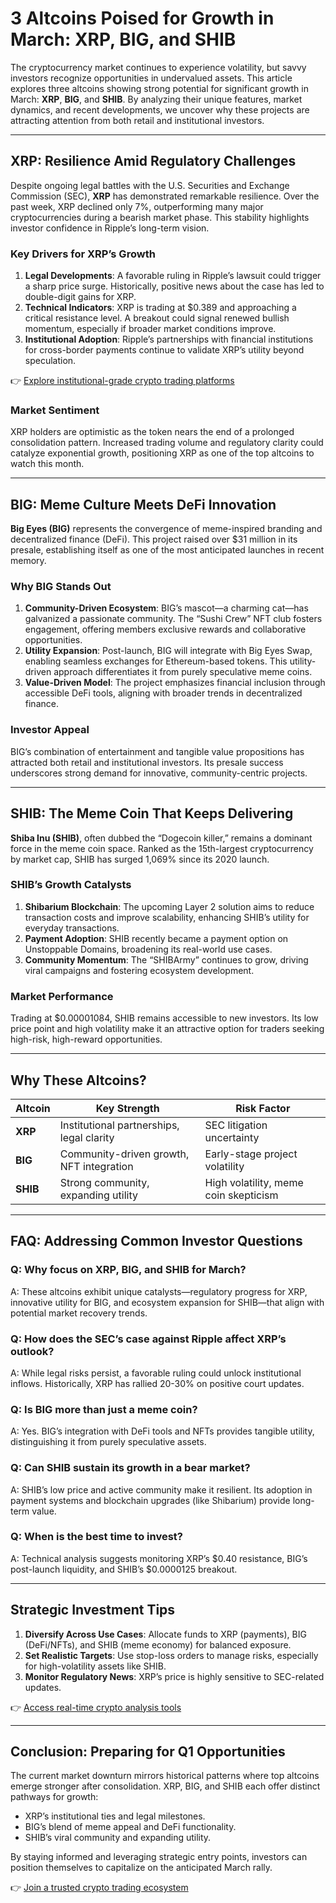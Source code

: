 # 3 Altcoins Poised for Growth in March: XRP, BIG, and SHIB  

The cryptocurrency market continues to experience volatility, but savvy investors recognize opportunities in undervalued assets. This article explores three altcoins showing strong potential for significant growth in March: **XRP**, **BIG**, and **SHIB**. By analyzing their unique features, market dynamics, and recent developments, we uncover why these projects are attracting attention from both retail and institutional investors.  

---

## **XRP: Resilience Amid Regulatory Challenges**  

Despite ongoing legal battles with the U.S. Securities and Exchange Commission (SEC), **XRP** has demonstrated remarkable resilience. Over the past week, XRP declined only 7%, outperforming many major cryptocurrencies during a bearish market phase. This stability highlights investor confidence in Ripple’s long-term vision.  

### **Key Drivers for XRP’s Growth**  
1. **Legal Developments**: A favorable ruling in Ripple’s lawsuit could trigger a sharp price surge. Historically, positive news about the case has led to double-digit gains for XRP.  
2. **Technical Indicators**: XRP is trading at $0.389 and approaching a critical resistance level. A breakout could signal renewed bullish momentum, especially if broader market conditions improve.  
3. **Institutional Adoption**: Ripple’s partnerships with financial institutions for cross-border payments continue to validate XRP’s utility beyond speculation.  

👉 [Explore institutional-grade crypto trading platforms](https://bit.ly/okx-bonus)  

### **Market Sentiment**  
XRP holders are optimistic as the token nears the end of a prolonged consolidation pattern. Increased trading volume and regulatory clarity could catalyze exponential growth, positioning XRP as one of the top altcoins to watch this month.  

---

## **BIG: Meme Culture Meets DeFi Innovation**  

**Big Eyes (BIG)** represents the convergence of meme-inspired branding and decentralized finance (DeFi). This project raised over $31 million in its presale, establishing itself as one of the most anticipated launches in recent memory.  

### **Why BIG Stands Out**  
1. **Community-Driven Ecosystem**: BIG’s mascot—a charming cat—has galvanized a passionate community. The “Sushi Crew” NFT club fosters engagement, offering members exclusive rewards and collaborative opportunities.  
2. **Utility Expansion**: Post-launch, BIG will integrate with Big Eyes Swap, enabling seamless exchanges for Ethereum-based tokens. This utility-driven approach differentiates it from purely speculative meme coins.  
3. **Value-Driven Model**: The project emphasizes financial inclusion through accessible DeFi tools, aligning with broader trends in decentralized finance.  

### **Investor Appeal**  
BIG’s combination of entertainment and tangible value propositions has attracted both retail and institutional investors. Its presale success underscores strong demand for innovative, community-centric projects.  

---

## **SHIB: The Meme Coin That Keeps Delivering**  

**Shiba Inu (SHIB)**, often dubbed the “Dogecoin killer,” remains a dominant force in the meme coin space. Ranked as the 15th-largest cryptocurrency by market cap, SHIB has surged 1,069% since its 2020 launch.  

### **SHIB’s Growth Catalysts**  
1. **Shibarium Blockchain**: The upcoming Layer 2 solution aims to reduce transaction costs and improve scalability, enhancing SHIB’s utility for everyday transactions.  
2. **Payment Adoption**: SHIB recently became a payment option on Unstoppable Domains, broadening its real-world use cases.  
3. **Community Momentum**: The “SHIBArmy” continues to grow, driving viral campaigns and fostering ecosystem development.  

### **Market Performance**  
Trading at $0.00001084, SHIB remains accessible to new investors. Its low price point and high volatility make it an attractive option for traders seeking high-risk, high-reward opportunities.  

---

## **Why These Altcoins?**  

| Altcoin | Key Strength | Risk Factor |  
|--------|--------------|-------------|  
| **XRP** | Institutional partnerships, legal clarity | SEC litigation uncertainty |  
| **BIG** | Community-driven growth, NFT integration | Early-stage project volatility |  
| **SHIB** | Strong community, expanding utility | High volatility, meme coin skepticism |  

---

## **FAQ: Addressing Common Investor Questions**  

### **Q: Why focus on XRP, BIG, and SHIB for March?**  
A: These altcoins exhibit unique catalysts—regulatory progress for XRP, innovative utility for BIG, and ecosystem expansion for SHIB—that align with potential market recovery trends.  

### **Q: How does the SEC’s case against Ripple affect XRP’s outlook?**  
A: While legal risks persist, a favorable ruling could unlock institutional inflows. Historically, XRP has rallied 20-30% on positive court updates.  

### **Q: Is BIG more than just a meme coin?**  
A: Yes. BIG’s integration with DeFi tools and NFTs provides tangible utility, distinguishing it from purely speculative assets.  

### **Q: Can SHIB sustain its growth in a bear market?**  
A: SHIB’s low price and active community make it resilient. Its adoption in payment systems and blockchain upgrades (like Shibarium) provide long-term value.  

### **Q: When is the best time to invest?**  
A: Technical analysis suggests monitoring XRP’s $0.40 resistance, BIG’s post-launch liquidity, and SHIB’s $0.0000125 breakout.  

---

## **Strategic Investment Tips**  

1. **Diversify Across Use Cases**: Allocate funds to XRP (payments), BIG (DeFi/NFTs), and SHIB (meme economy) for balanced exposure.  
2. **Set Realistic Targets**: Use stop-loss orders to manage risks, especially for high-volatility assets like SHIB.  
3. **Monitor Regulatory News**: XRP’s price is highly sensitive to SEC-related updates.  

👉 [Access real-time crypto analysis tools](https://bit.ly/okx-bonus)  

---

## **Conclusion: Preparing for Q1 Opportunities**  

The current market downturn mirrors historical patterns where top altcoins emerge stronger after consolidation. XRP, BIG, and SHIB each offer distinct pathways for growth:  
- XRP’s institutional ties and legal milestones.  
- BIG’s blend of meme appeal and DeFi functionality.  
- SHIB’s viral community and expanding utility.  

By staying informed and leveraging strategic entry points, investors can position themselves to capitalize on the anticipated March rally.  

👉 [Join a trusted crypto trading ecosystem](https://bit.ly/okx-bonus)